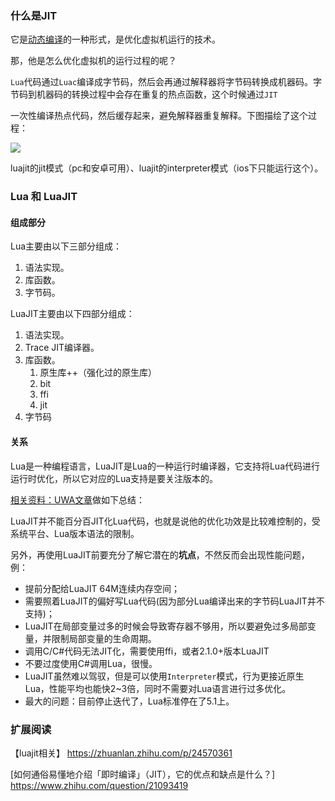 ### 什么是JIT

它是[动态编译](https://www.jianshu.com/p/14c3d36e6ffa)的一种形式，是优化虚拟机运行的技术。

那，他是怎么优化虚拟机的运行过程的呢？

`Lua`代码通过`Luac`编译成字节码，然后会再通过解释器将字节码转换成机器码。字节码到机器码的转换过程中会存在重复的热点函数，这个时候通过`JIT`

一次性编译热点代码，然后缓存起来，避免解释器重复解释。下图描绘了这个过程：

![](img/转码流程图.png)

luajit的jit模式（pc和安卓可用）、luajit的interpreter模式（ios下只能运行这个）。

### Lua 和 LuaJIT

#### 组成部分

Lua主要由以下三部分组成：

1. 语法实现。
2. 库函数。
3. 字节码。

LuaJIT主要由以下四部分组成：

1. 语法实现。
2. Trace JIT编译器。
3. 库函数。
   1. 原生库++（强化过的原生库）
   2. bit
   3. ffi
   4. jit
4. 字节码

#### 关系

Lua是一种编程语言，LuaJIT是Lua的一种运行时编译器，它支持将Lua代码进行运行时优化，所以它对应的Lua支持是要关注版本的。

[相关资料：UWA文章](https://blog.csdn.net/UWA4D/article/details/72916830?utm_medium=distribute.pc_relevant.none-task-blog-BlogCommendFromBaidu-3.not_use_machine_learn_pai&depth_1-utm_source=distribute.pc_relevant.none-task-blog-BlogCommendFromBaidu-3.not_use_machine_learn_pai)做如下总结：

LuaJIT并不能百分百JIT化Lua代码，也就是说他的优化功效是比较难控制的，受系统平台、Lua版本语法的限制。

另外，再使用LuaJIT前要充分了解它潜在的**坑点**，不然反而会出现性能问题，例：

- 提前分配给LuaJIT 64M连续内存空间；
- 需要照着LuaJIT的偏好写Lua代码(因为部分Lua编译出来的字节码LuaJIT并不支持)；
- LuaJIT在局部变量过多的时候会导致寄存器不够用，所以要避免过多局部变量，并限制局部变量的生命周期。
- 调用C/C#代码无法JIT化，需要使用ffi，或者2.1.0+版本LuaJIT
- 不要过度使用C#调用Lua，很慢。
- LuaJIT虽然难以驾驭，但是可以使用`Interpreter`模式，行为更接近原生Lua，性能平均也能快2~3倍，同时不需要对Lua语言进行过多优化。
- 最大的问题：目前停止迭代了，Lua标准停在了5.1上。

### 扩展阅读

【luajit相关】
https://zhuanlan.zhihu.com/p/24570361

[如何通俗易懂地介绍「即时编译」（JIT），它的优点和缺点是什么？]
https://www.zhihu.com/question/21093419

